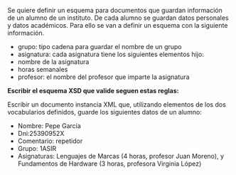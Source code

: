 Se quiere definir un esquema para documentos que guardan información de un alumno de un instituto. De cada alumno se guardan datos personales y datos académicos. Para ello se van a definir un esquema con la siguiente información. 

* grupo: tipo cadena para guardar el nombre de un grupo 
* asignatura: cada asignatura tiene los siguientes elementos hijo: 
* nombre de la asignatura 
* horas semanales 
* profesor: el nombre del profesor que imparte la asignatura 


**Escribir el esquema XSD que valide seguen estas reglas:**


Escribir un documento instancia XML que, utilizando elementos de los dos vocabularios definidos, guarde los siguientes datos de un alumno: 

* Nombre: Pepe García 
* Dni:25390952X 
* Comentario: repetidor 
* Grupo: 1ASIR 
* Asignaturas: Lenguajes de Marcas (4 horas, profesor Juan Moreno), y Fundamentos de Hardware (3 horas, profesora Virginia López)

